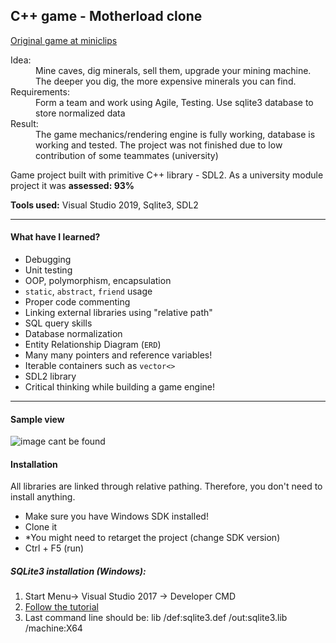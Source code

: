 ## C++ game - Motherload clone

[Original game at miniclips](https://www.miniclip.com/games/motherload/en/)


<dl>
  <dt>
    Idea:
  </dt>
  <dd>
    Mine caves, dig minerals, sell them, upgrade your mining machine. The deeper you dig, the more expensive minerals you can find.
  </dd>
  <dt>
    Requirements:
  </dt>
  <dd>
   Form a team and work using Agile, Testing. Use sqlite3 database to store normalized data
  </dd>
   <dt>
    Result:
  </dt>
  <dd>
    The game mechanics/rendering engine is fully working, database is working and tested. The project was not finished due to low contribution of some teammates (university)
  </dd>
</dl>

Game project built with primitive C++ library - SDL2. As a university module project it was **assessed: 93%**

**Tools used:** Visual Studio 2019, Sqlite3, SDL2
___
#### What have I learned?
* Debugging
* Unit testing
* OOP, polymorphism, encapsulation
* ``static``, ``abstract``, ``friend`` usage
* Proper code commenting
* Linking external libraries using "relative path"
* SQL query skills
* Database normalization
* Entity Relationship Diagram (``ERD``)
* Many many pointers and reference variables!
* Iterable containers such as ``vector<>``
* SDL2 library
* Critical thinking while building a game engine!

___

#### Sample view
![image cant be found](https://i.gyazo.com/98f5b6b6d4f818fc6edacc9c121628c1.png)

#### Installation
All libraries are linked through relative pathing. Therefore, you don't need to install anything.
* Make sure you have Windows SDK installed!
* Clone it
* *You might need to retarget the project (change SDK version)
* Ctrl + F5 (run)


##### SQLite3 installation (Windows):
1. Start Menu-> Visual Studio 2017 -> Developer CMD
2. [Follow the tutorial](https://cppcodetips.wordpress.com/tag/including-sqlite-with-visual-studio/)
3. Last command line should be: lib /def:sqlite3.def /out:sqlite3.lib /machine:X64
